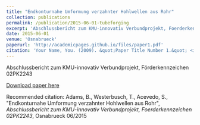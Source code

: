 ```yaml
---
title: "Endkonturnahe Umformung verzahnter Hohlwellen aus Rohr"
collection: publications
permalink: /publication/2015-06-01-tubeforging
excerpt: 'Abschlussbericht zum KMU-innovativ Verbundprojekt, Foerderkennzeichen 02PK2243'
date: 2015-06-01
venue: 'Osnabrueck'
paperurl: 'http://academicpages.github.io/files/paper1.pdf'
citation: 'Your Name, You. (2009). &quot;Paper Title Number 1.&quot; <i>Journal 1</i>. 1(1).'
---
```

Abschlussbericht zum KMU-innovativ Verbundprojekt, Förderkennzeichen 02PK2243

[Download paper here](http://.github.io/files/paper1.pdf)

Recommended citation: Adams, B., Westerbusch, T., Acevedo, S., "Endkonturnahe Umformung verzahnter Hohlwellen aus Rohr", <i>Abschlussbericht zum KMU-innovativ Verbundprojekt, Foerderkennzeichen 02PK2243</i>, Osnabrueck 06/2015
